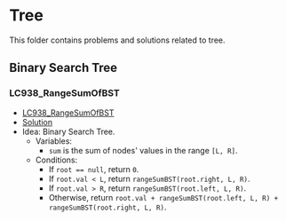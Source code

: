 # Tree
This folder contains problems and solutions related to tree.

## Binary Search Tree
### LC938_RangeSumOfBST
* [LC938_RangeSumOfBST](https://leetcode.com/problems/range-sum-of-bst/description/)
* [Solution](../LC0001_1000/LC0901_1000/LC0938_RangeSumOfBST.java)
* Idea: Binary Search Tree. 
  * Variables:
    * `sum` is the sum of nodes' values in the range `[L, R]`.
  * Conditions: 
    * If `root == null`, return `0`.
    * If `root.val < L`, return `rangeSumBST(root.right, L, R)`.
    * If `root.val > R`, return `rangeSumBST(root.left, L, R)`.
    * Otherwise, return `root.val + rangeSumBST(root.left, L, R) + rangeSumBST(root.right, L, R)`.


